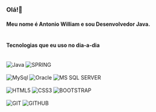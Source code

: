 ### Olá!👋 
#### Meu nome é Antonio William e sou Desenvolvedor Java.
#

#### Tecnologias que eu uso no dia-a-dia

<div style="display: inline_block"><br/>
<img aligm="center" alt="Java" src="https://img.shields.io/badge/Java-ED8B00?style=for-the-badge&logo=openjdk&logoColor=white"/>
<img aligm="center" alt="SPRING" src="https://img.shields.io/badge/Spring-6DB33F?style=for-the-badge&logo=spring&logoColor=white"/>
</div>
<div style="display: inline_block"><br/>
<img aligm="center" alt="MySql" src="https://img.shields.io/badge/MySQL-005C84?style=for-the-badge&logo=mysql&logoColor=white"/>
<img aligm="center" alt="Oracle" src="https://img.shields.io/badge/Oracle-F80000?style=for-the-badge&logo=Oracle&logoColor=white"/>
<img aligm="center" alt="MS SQL SERVER" src="https://img.shields.io/badge/Microsoft_SQL_Server-CC2927?style=for-the-badge&logo=microsoft-sql-server&logoColor=white"/>
</div>
<div style="display: inline_block"><br/>
<img aligm="center" alt="HTML5" src="https://img.shields.io/badge/HTML5-E34F26?style=for-the-badge&logo=html5&logoColor=white"/>
<img aligm="center" alt="CSS3" src="https://img.shields.io/badge/CSS-239120?&style=for-the-badge&logo=css3&logoColor=white"/>
<img aligm="center" alt="BOOTSTRAP" src="https://img.shields.io/badge/Bootstrap-563D7C?style=for-the-badge&logo=bootstrap&logoColor=white"/>
</div>
<div style="display: inline_block"><br/>
<img aligm="center" alt="GIT" src="https://img.shields.io/badge/GIT-E44C30?style=for-the-badge&logo=git&logoColor=white"/>
<img aligm="center" alt="GITHUB" src="https://img.shields.io/badge/GitHub-100000?style=for-the-badge&logo=github&logoColor=white"/>
</div>

#



